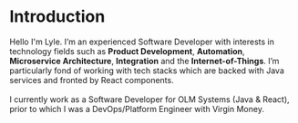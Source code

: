 # Introduction
Hello I'm Lyle. I’m an experienced Software Developer with interests in technology fields such as **Product Development**,
**Automation**, **Microservice Architecture**, **Integration** and the **Internet-of-Things**. I’m particularly fond 
of working with tech stacks which are backed with Java services and fronted by React components.
<br>
<br>
I currently work as a Software Developer for OLM Systems (Java & React), prior to which I was a DevOps/Platform Engineer 
with Virgin Money.

